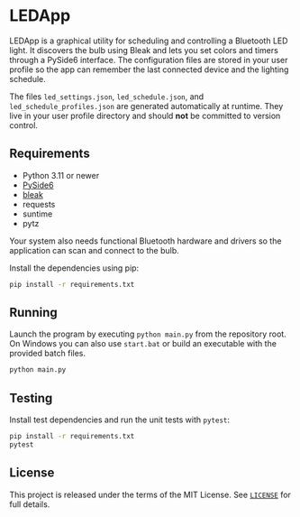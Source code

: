 # LEDApp

LEDApp is a graphical utility for scheduling and controlling a Bluetooth LED light. It discovers the bulb using Bleak and lets you set colors and timers through a PySide6 interface. The configuration files are stored in your user profile so the app can remember the last connected device and the lighting schedule.

The files `led_settings.json`, `led_schedule.json`, and `led_schedule_profiles.json` are generated automatically at runtime. They live in your user profile directory and should **not** be committed to version control.

## Requirements

- Python 3.11 or newer
- [PySide6](https://pypi.org/project/PySide6/)
- [bleak](https://pypi.org/project/bleak/)
- requests
- suntime
- pytz

Your system also needs functional Bluetooth hardware and drivers so the application can scan and connect to the bulb.

Install the dependencies using pip:

```bash
pip install -r requirements.txt
```

## Running

Launch the program by executing `python main.py` from the repository root. On Windows you can also use `start.bat` or build an executable with the provided batch files.

```bash
python main.py
```

## Testing

Install test dependencies and run the unit tests with `pytest`:

```bash
pip install -r requirements.txt
pytest
```

## License

This project is released under the terms of the MIT License. See [`LICENSE`](LICENSE) for full details.
